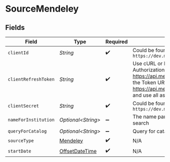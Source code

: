 # SourceMendeley


## Fields

| Field                                                                                                                                                                                                    | Type                                                                                                                                                                                                     | Required                                                                                                                                                                                                 | Description                                                                                                                                                                                              |
| -------------------------------------------------------------------------------------------------------------------------------------------------------------------------------------------------------- | -------------------------------------------------------------------------------------------------------------------------------------------------------------------------------------------------------- | -------------------------------------------------------------------------------------------------------------------------------------------------------------------------------------------------------- | -------------------------------------------------------------------------------------------------------------------------------------------------------------------------------------------------------- |
| `clientId`                                                                                                                                                                                               | *String*                                                                                                                                                                                                 | :heavy_check_mark:                                                                                                                                                                                       | Could be found at `https://dev.mendeley.com/myapps.html`                                                                                                                                                 |
| `clientRefreshToken`                                                                                                                                                                                     | *String*                                                                                                                                                                                                 | :heavy_check_mark:                                                                                                                                                                                       | Use cURL or Postman with the OAuth 2.0 Authorization tab. Set the Auth URL to https://api.mendeley.com/oauth/authorize, the Token URL to https://api.mendeley.com/oauth/token, and use all as the scope. |
| `clientSecret`                                                                                                                                                                                           | *String*                                                                                                                                                                                                 | :heavy_check_mark:                                                                                                                                                                                       | Could be found at `https://dev.mendeley.com/myapps.html`                                                                                                                                                 |
| `nameForInstitution`                                                                                                                                                                                     | *Optional\<String>*                                                                                                                                                                                      | :heavy_minus_sign:                                                                                                                                                                                       | The name parameter for institutions search                                                                                                                                                               |
| `queryForCatalog`                                                                                                                                                                                        | *Optional\<String>*                                                                                                                                                                                      | :heavy_minus_sign:                                                                                                                                                                                       | Query for catalog search                                                                                                                                                                                 |
| `sourceType`                                                                                                                                                                                             | [Mendeley](../../models/shared/Mendeley.md)                                                                                                                                                              | :heavy_check_mark:                                                                                                                                                                                       | N/A                                                                                                                                                                                                      |
| `startDate`                                                                                                                                                                                              | [OffsetDateTime](https://docs.oracle.com/javase/8/docs/api/java/time/OffsetDateTime.html)                                                                                                                | :heavy_check_mark:                                                                                                                                                                                       | N/A                                                                                                                                                                                                      |